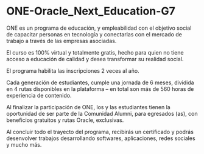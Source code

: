 # ONE-Oracle_Next_Education-G7



ONE es un programa de educación, y empleabilidad con el objetivo social de capacitar personas en tecnología y conectarlas con el mercado de trabajo a través de las empresas asociadas.

El curso es 100% virtual y totalmente gratis, hecho para quien no tiene acceso a educación de calidad y desea transformar su realidad social.

El programa habilita las inscripciones 2 veces al año.

Cada generación de estudiantes, cumple una jornada de 6 meses, dividida en 4 rutas disponibles en la plataforma – en total son más de 560 horas de experiencia de contenido.

Al finalizar la participación de ONE, los y las estudiantes tienen la oportunidad de ser parte de la Comunidad Alumni, para egresados (as), con beneficios gratuitos y rutas Oracle, exclusivas.

Al concluir todo el trayecto del programa, recibirás un certificado y podrás desenvolver trabajos desarrollando softwares, aplicaciones, redes sociales y mucho más.


